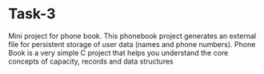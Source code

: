 # Task-3
Mini project for phone book.
This phonebook project generates an external file for
persistent storage of user data (names and phone
numbers). Phone Book is a very simple C project that
helps you understand the core concepts of capacity,
records and data structures
